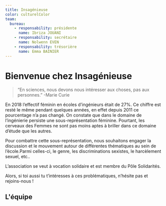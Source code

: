 ```yaml
---
title: Insagénieuse
color: culturelColor
team:
  bureau:
    - responsability: présidente
      name: Ibriza JOUANI
    - responsability: secrétaire
      name: Nolwenn EVEN
    - responsability: trésorière
      name: Emma BAINIER
---
```


# Bienvenue chez Insagénieuse

> “En sciences, nous devons nous intéresser aux choses, pas aux personnes.”
> -Marie Curie

En 2018 l’effectif féminin en écoles d’ingénieurs était de 27%. Ce chiffre est
resté le même pendant quelques années, en effet depuis 2011 ce pourcentage n’a
pas changé. On constate que dans le domaine de l’ingénierie persiste une
sous-représentation féminine. Pourtant, les cerveaux des Femmes ne sont pas
moins aptes à briller dans ce domaine d’étude que les autres.

Pour combattre cette sous-représentation, nous souhaitons engager la discussion
et le mouvement autour de différentes thématiques au sein de l’école.Parmi
celles-ci, le genre, les discriminations sexistes, le harcèlement sexuel, etc..

L’association se veut à vocation solidaire et est membre du Pôle Solidarités.

Alors, si toi aussi tu t’intéresses à ces problématiques, n’hésite pas et
rejoins-nous !

## L'équipe

<campus-team :team="team" :color="color"></campus-team>

